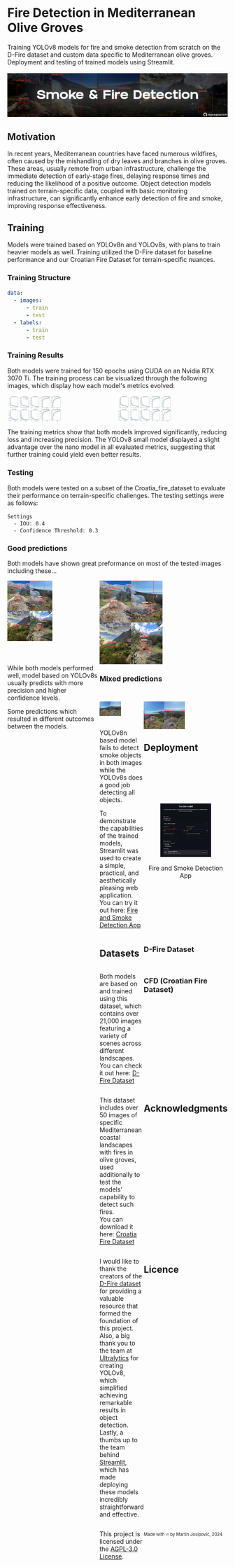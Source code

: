 # Fire Detection in Mediterranean Olive Groves
Training YOLOv8 models for fire and smoke detection from scratch on the D-Fire dataset and custom data specific to Mediterranean olive groves. 
Deployment and testing of trained models using Streamlit.<br><br>
![](assets/fireandsmoke.png)

## Motivation
In recent years, Mediterranean countries have faced numerous wildfires, often caused by the mishandling of dry leaves and branches in olive groves.
These areas, usually remote from urban infrastructure, challenge the immediate detection of early-stage fires, delaying response times and reducing the likelihood of a positive outcome.
Object detection models trained on terrain-specific data, coupled with basic monitoring infrastructure, can significantly enhance early detection of fire and smoke, improving response effectiveness.

## Training
Models were trained based on YOLOv8n and YOLOv8s, with plans to train heavier models as well. Training utilized the D-Fire dataset for baseline performance and our Croatian Fire Dataset for terrain-specific nuances. 

### Training Structure
```yaml
data:
  - images:
      - train
      - test
  - labels:
      - train
      - test
```

### Training Results
Both models were trained for 150 epochs using CUDA on an Nvidia RTX 3070 Ti. The training process can be visualized through the following images, which display how each model's metrics evolved:
<div style="display: grid; grid-template-columns: 1fr 1fr; gap: 0;">
    <img src="assets/results_nano.png" alt="Nano model training results" style="width: 49%; height: auto;">
    <img src="assets/results_small.png" alt="Small model training results" style="width: 49%; height: auto;">
</div>

The training metrics show that both models improved significantly, reducing loss and increasing precision. The YOLOv8 small model displayed a slight advantage over the nano model in all evaluated metrics, suggesting that further training could yield even better results.

### Testing
Both models were tested on a subset of the Croatia_fire_dataset to evaluate their performance on terrain-specific challenges. The testing settings were as follows:

``` 
Settings
  - IOU: 0.4
  - Confidence Threshold: 0.3
```

### Good predictions
Both models have shown great preformance on most of the tested images including these...
<div style="display: grid; grid-template-columns: 1fr 1fr; gap: 0;">
    <img src="assets/smoke_fire_true_positive_nano.jfif" alt="Nano model predictions" style="width: 49%; height: auto;">
    <img src="assets/smoke_fire_true_positive_small.jfif" alt="Small model predictions" style="width: 49%; height: auto;"
</div>
While both models performed well, model based on YOLOv8s usually predicts with more precision and higher confidence levels.

### Mixed predictions
Some predictions which resulted in different outcomes between the models.
<div style="display: grid; grid-template-columns: 1fr 1fr; gap: 0;">
    <img src="assets/smoke_false_negative_nano.jfif" alt="Nano model predictions" style="width: 49%; height: auto;">
    <img src="assets/smoke_false_negative_small.jfif" alt="Small model predictions" style="width: 49%; height: auto;"
</div>
YOLOv8n based model fails to detect smoke objects in both images while the YOLOv8s does a good job detecting all objects.

## Deployment
To demonstrate the capabilities of the trained models, Streamlit was used to create a simple, practical, and aesthetically pleasing web application. 
<br>You can try it out here: [Fire and Smoke Detection App](https://fire-detection-yolo.streamlit.app/)

<div align="center">
  <img src="assets/app_test.PNG" alt="Streamlit app showcase" style="width: 60%; height: auto;">
  <p>Fire and Smoke Detection App</p>
</div>

## Datasets
### D-Fire Dataset
Both models are based on and trained using this dataset, which contains over 21,000 images featuring a variety of scenes across different landscapes.
<br> You can check it out here: [D-Fire Dataset](https://github.com/gaiasd/DFireDataset)
### CFD (Croatian Fire Dataset)
This dataset includes over 50 images of specific Mediterranean coastal landscapes with fires in olive groves, used additionally to test the models' capability to detect such fires.
<br> You can download it here: [Croatia Fire Dataset](https://github.com/mjospovich/Fire-Detection-in-Mediterranean-Olive-Groves-YOLOv8/releases/tag/croatan_fire_dataset)

## Acknowledgments
I would like to thank the creators of the [D-Fire dataset](https://github.com/gaiasd/DFireDataset) for providing a valuable resource that formed the foundation of this project. 
Also, a big thank you to the team at [Ultralytics](https://github.com/ultralytics/ultralytics) for creating YOLOv8, which simplified achieving remarkable results in object detection. 
Lastly, a thumbs up to the team behind [Streamlit](https://github.com/streamlit/streamlit), which has made deploying these models incredibly straightforward and effective.

## Licence
This project is licensed under the [AGPL-3.0 License](https://www.gnu.org/licenses/agpl-3.0.html).

<sub><sup>
Made with 🔥 by Martin Josipović, 2024.
</sup></sub>
